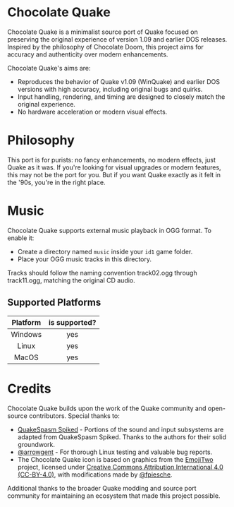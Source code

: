 # Chocolate Quake

Chocolate Quake is a minimalist source port of Quake focused on preserving the
original experience of version 1.09 and earlier DOS releases. Inspired by the
philosophy of Chocolate Doom, this project aims for accuracy and authenticity
over modern enhancements.

Chocolate Quake's aims are:

* Reproduces the behavior of Quake v1.09 (WinQuake) and earlier DOS versions
  with high accuracy, including original bugs and quirks.
* Input handling, rendering, and timing are designed to closely match the
  original experience.
* No hardware acceleration or modern visual effects.

# Philosophy

This port is for purists: no fancy enhancements, no modern effects, just Quake
as it was. If you're looking for visual upgrades or modern features, this may
not be the port for you. But if you want Quake exactly as it felt in the '90s,
you're in the right place.

# Music

Chocolate Quake supports external music playback in OGG format. To enable it:

* Create a directory named `music` inside your `id1` game folder.
* Place your OGG music tracks in this directory.

Tracks should follow the naming convention track02.ogg through track11.ogg,
matching the original CD audio.

## Supported Platforms

| Platform | is supported? |
|:--------:|:-------------:|
| Windows  |      yes      |
|  Linux   |      yes      |
|  MacOS   |      yes      |

# Credits

Chocolate Quake builds upon the work of the Quake community and open-source
contributors. Special thanks to:

* [QuakeSpasm Spiked](https://github.com/Shpoike/Quakespasm) - Portions of the
  sound and input subsystems are adapted from QuakeSpasm Spiked. Thanks to the
  authors for their solid groundwork.
* [@arrowgent](https://github.com/arrowgent) - For thorough Linux testing and
  valuable bug reports.
* The Chocolate Quake icon is based on graphics from the [EmojiTwo](https://github.com/EmojiTwo/emojitwo)
  project, licensed under [Creative Commons Attribution International 4.0 (CC-BY-4.0)](https://creativecommons.org/licenses/by/4.0/),
  with modifications made by [@fpiesche](https://github.com/fpiesche).

Additional thanks to the broader Quake modding and source port community for
maintaining an ecosystem that made this project possible.
